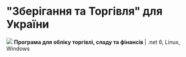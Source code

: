 # "Зберігання та Торгівля" для України
 <img src="https://accounting.org.ua/images/storage_and_trade.ico" /> <b>Програма для обліку торгівлі, сладу та фінансів </b> | .net 6, Linux, Windows <br/>
